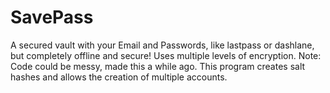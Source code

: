 # SavePass
A secured vault with your Email and Passwords, like lastpass or dashlane, but completely offline and secure! Uses multiple levels of encryption. Note: Code could be messy, made this a while ago.
This program creates salt hashes and allows the creation of multiple accounts.
